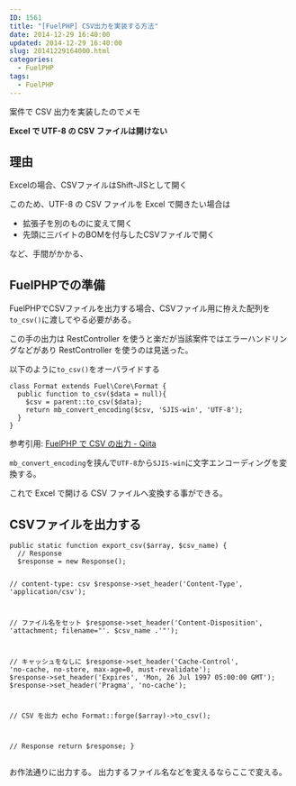 ```yaml
---
ID: 1561
title: "[FuelPHP] CSV出力を実装する方法"
date: 2014-12-29 16:40:00
updated: 2014-12-29 16:40:00
slug: 20141229164000.html
categories:
  - FuelPHP
tags:
  - FuelPHP
---
```


案件で CSV 出力を実装したのでメモ

<!--more-->

<strong>Excel で UTF-8 の CSV ファイルは開けない</strong>

<h2>理由</h2>
Excelの場合、CSVファイルはShift-JISとして開く

このため、UTF-8 の CSV ファイルを Excel で開きたい場合は

<ul>
<li>拡張子を別のものに変えて開く</li>
<li>先頭に三バイトのBOMを付与したCSVファイルで開く</li>
</ul>
など、手間がかかる、

<h2>FuelPHPでの準備</h2>
FuelPHPでCSVファイルを出力する場合、CSVファイル用に拵えた配列を<code>to_csv()</code>に渡してやる必要がある。

この手の出力は RestController を使うと楽だが当該案件ではエラーハンドリングなどがあり RestController を使うのは見送った。

以下のように<code>to_csv()</code>をオーバライドする

<pre class="language-php"><code>class Format extends Fuel\Core\Format {
  public function to_csv($data = null){
    $csv = parent::to_csv($data);
    return mb_convert_encoding($csv, 'SJIS-win', 'UTF-8');
  }
}</code></pre>

参考引用: <a href="http://qiita.com/takyam/items/8605eb2ab4c442b939e8" target="_blank">FuelPHP で CSV の出力 - Qiita</a>

<code>mb_convert_encoding</code>を挟んで<code>UTF-8</code>から<code>SJIS-win</code>に文字エンコーディングを変換する。

これで Excel で開ける CSV ファイルへ変換する事ができる。

<h2>CSVファイルを出力する</h2>
<pre class="language-php"><code>public static function export_csv($array, $csv_name) {
  // Response
  $response = new Response();

// content-type: csv
\$response->set_header('Content-Type', 'application/csv');

// ファイル名をセット
$response->set_header('Content-Disposition', 'attachment; filename="'. $csv_name .'"');

// キャッシュをなしに
$response->set_header('Cache-Control', 'no-cache, no-store, max-age=0, must-revalidate');
  $response->set_header('Expires', 'Mon, 26 Jul 1997 05:00:00 GMT');
\$response->set_header('Pragma', 'no-cache');

// CSV を出力
echo Format::forge(\$array)->to_csv();

// Response
return \$response;
}
</code></pre>
お作法通りに出力する。
出力するファイル名などを変えるならここで変える。
